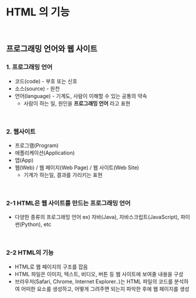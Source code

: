 # HTML 의 기능

<br>

## 프로그래밍 언어와 웹 사이트

### 1. 프로그래밍 언어

- 코드(code) - 부호 또는 신호
- 소스(source) - 원천
- 언어(language) - 기계도, 사람이 이해할 수 있는 공통의 약속
  - 사람이 하는 일, 원인을 **프로그래밍 언어** 라고 표현

<br>

### 2. 웹사이트

- 프로그램(Program)
- 애플리케이션(Application)
- 앱(App)
- 웹(Web) / 웹 페이지(Web Page) / 웹 사이트(Web Site)
  - 기계가 하는일, 결과를 가리키는 표현

<br>

### 2-1 HTML은 웹 사이트를 만드는 프로그래밍 언어

- 다양한 종류의 프로그래밍 언어 ex) 자바(Java), 자바스크립트(JavaScript), 파이썬(Python), etc

<br>

### 2-2 HTML의 기능

- HTML로 웹 페이지의 구조를 잡음
- HTML 파일은 이미지, 텍스트, 비디오, 버튼 등 웹 사이트에 보여줄 내용을 구성
- 브라우저(Safari, Chrome, Internet Explorer..)는 HTML 파일의 코드를 분석하여 어떠한 요소를 생성하고, 어떻게 그려주면 되는지 파악한 후에 웹 페이지를 생성
